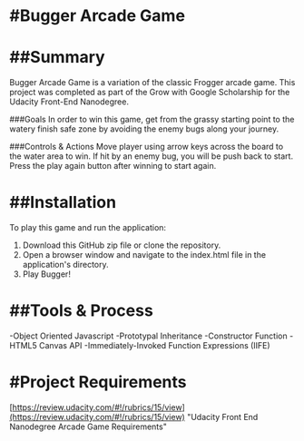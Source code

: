 #Bugger Arcade Game
===============================

##Summary
===============================
Bugger Arcade Game is a variation of the classic Frogger arcade game. This project was completed as part of the Grow with Google Scholarship for the Udacity Front-End Nanodegree.

###Goals
In order to win this game, get from the grassy starting point to the watery finish safe zone by avoiding the enemy bugs along your journey.

###Controls & Actions
Move player using arrow keys across the board to the water area to win.
If hit by an enemy bug, you will be push back to start.
Press the play again button after winning to start again.

##Installation
===============================
To play this game and run the application:

1. Download this GitHub zip file or clone the repository.
2. Open a browser window and navigate to the index.html file in the application's directory.
3. Play Bugger!

##Tools & Process
===============================
-Object Oriented Javascript
-Prototypal Inheritance
-Constructor Function
-HTML5 Canvas API
-Immediately-Invoked Function Expressions (IIFE)

#Project Requirements
===============================
[https://review.udacity.com/#!/rubrics/15/view](https://review.udacity.com/#!/rubrics/15/view) "Udacity Front End Nanodegree Arcade Game Requirements"

